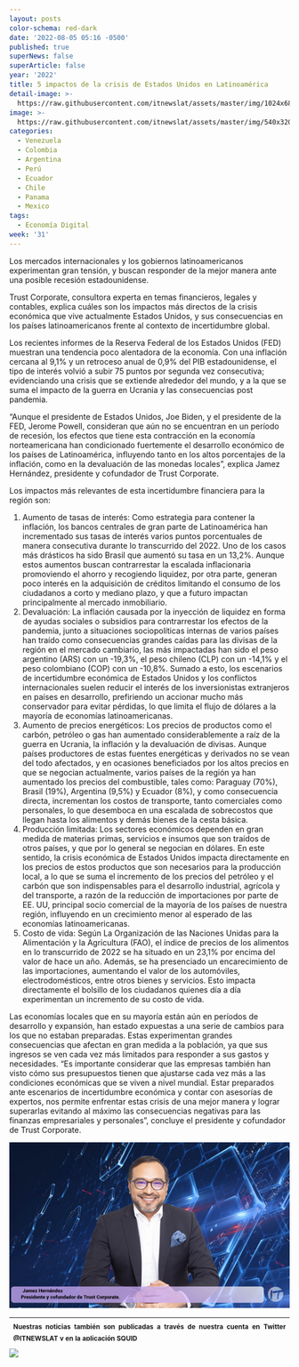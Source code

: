 ```yaml
---
layout: posts
color-schema: red-dark
date: '2022-08-05 05:16 -0500'
published: true
superNews: false
superArticle: false
year: '2022'
title: 5 impactos de la crisis de Estados Unidos en Latinoamérica
detail-image: >-
  https://raw.githubusercontent.com/itnewslat/assets/master/img/1024x680/_Jamez-Hernandez-g.jpg
image: >-
  https://raw.githubusercontent.com/itnewslat/assets/master/img/540x320/_Jamez-Hernandez-p.jpg
categories:
  - Venezuela
  - Colombia
  - Argentina
  - Perú
  - Ecuador
  - Chile
  - Panama
  - Mexico
tags:
  - Economía Digital
week: '31'
---
```

Los mercados internacionales y los gobiernos latinoamericanos experimentan gran tensión, y buscan responder de la mejor manera ante una posible recesión estadounidense.

Trust Corporate, consultora experta en temas financieros, legales y contables, explica cuáles son los impactos más directos de la crisis económica que vive actualmente Estados Unidos, y sus consecuencias en los países latinoamericanos frente al contexto de incertidumbre global.

Los recientes informes de la Reserva Federal de los Estados Unidos (FED) muestran una tendencia poco alentadora de la economía. Con una inflación cercana al 9,1% y un retroceso anual de 0,9% del PIB estadounidense, el tipo de interés volvió a subir 75 puntos por segunda vez consecutiva; evidenciando una crisis que se extiende alrededor del mundo, y a la que se suma el impacto de la guerra en Ucrania y las consecuencias post pandemia.

“Aunque el presidente de Estados Unidos, Joe Biden, y el presidente de la FED, Jerome Powell, consideran que aún no se encuentran en un período de recesión, los efectos que tiene esta contracción en la economía norteamericana han condicionado fuertemente el desarrollo económico de los países de Latinoamérica, influyendo tanto en los altos porcentajes de la inflación, como en la devaluación de las monedas locales”, explica Jamez Hernández, presidente y cofundador de Trust Corporate.

Los impactos más relevantes de esta incertidumbre financiera para la región son:

1. Aumento de tasas de interés: Como estrategia para contener la inflación, los bancos centrales de gran parte de Latinoamérica han incrementado sus tasas de interés varios puntos porcentuales de manera consecutiva durante lo transcurrido del 2022. Uno de los casos más drásticos ha sido Brasil que aumentó su tasa en un 13,2%. Aunque estos aumentos buscan contrarrestar la escalada inflacionaria promoviendo el ahorro y recogiendo liquidez, por otra parte, generan poco interés en la adquisición de créditos limitando el consumo de los ciudadanos a corto y mediano plazo, y que a futuro impactan principalmente al mercado inmobiliario.
1. Devaluación: La inflación causada por la inyección de liquidez en forma de ayudas sociales o subsidios para contrarrestar los efectos de la pandemia, junto a situaciones sociopolíticas internas de varios países han traído como consecuencias grandes caídas para las divisas de la región en el mercado cambiario, las más impactadas han sido el peso argentino (ARS) con un -19,3%, el peso chileno (CLP) con un -14,1% y el peso colombiano (COP) con un -10,8%. Sumado a esto, los escenarios de incertidumbre económica de Estados Unidos y los conflictos internacionales suelen reducir el interés de los inversionistas extranjeros en países en desarrollo, prefiriendo un accionar mucho más conservador para evitar pérdidas, lo que limita el flujo de dólares a la mayoría de economías latinoamericanas.
1. Aumento de precios energéticos: Los precios de productos como el carbón, petróleo o gas han aumentado considerablemente a raíz de la guerra en Ucrania, la inflación y la devaluación de divisas. Aunque países productores de estas fuentes energéticas y derivados no se vean del todo afectados, y en ocasiones beneficiados por los altos precios en que se negocian actualmente, varios países de la región ya han aumentado los precios del combustible, tales como: Paraguay (70%), Brasil (19%), Argentina (9,5%) y Ecuador (8%), y como consecuencia directa, incrementan los costos de transporte, tanto comerciales como personales, lo que desemboca en una escalada de sobrecostos que llegan hasta los alimentos y demás bienes de la cesta básica.
1. Producción limitada: Los sectores económicos dependen en gran medida de materias primas, servicios e insumos que son traídos de otros países, y que por lo general se negocian en dólares. En este sentido, la crisis económica de Estados Unidos impacta directamente en los precios de estos productos que son necesarios para la producción local, a lo que se suma el incremento de los precios del petróleo y el carbón que son indispensables para el desarrollo industrial, agrícola y del transporte, a razón de la reducción de importaciones por parte de EE. UU, principal socio comercial de la mayoría de los países de nuestra región, influyendo en un crecimiento menor al esperado de las economías latinoamericanas.
1. Costo de vida: Según La Organización de las Naciones Unidas para la Alimentación y la Agricultura (FAO), el índice de precios de los alimentos en lo transcurrido de 2022 se ha situado en un 23,1% por encima del valor de hace un año. Además, se ha presenciado un encarecimiento de las importaciones, aumentando el valor de los automóviles, electrodomésticos, entre otros bienes y servicios. Esto impacta directamente el bolsillo de los ciudadanos quienes día a día experimentan un incremento de su costo de vida.

Las economías locales que en su mayoría están aún en períodos de desarrollo y expansión, han estado expuestas a una serie de cambios para los que no estaban preparadas. Estas experimentan grandes consecuencias que afectan en gran medida a la población, ya que sus ingresos se ven cada vez más limitados para responder a sus gastos y necesidades.
“Es importante considerar que las empresas también han visto cómo sus presupuestos tienen que ajustarse cada vez más a las condiciones económicas que se viven a nivel mundial. Estar preparados ante escenarios de incertidumbre económica y contar con asesorías de expertos, nos permite enfrentar estas crisis de una mejor manera y lograr superarlas evitando al máximo las consecuencias negativas para las finanzas empresariales y personales”, concluye el presidente y cofundador de Trust Corporate.

![](https://raw.githubusercontent.com/itnewslat/assets/master/img/540x320/_Jamez-Hernandez-p.jpg)

<table style="height: 42px;" width="569">
<tbody>
<tr>
<td style="text-align: justify;"><sub><strong>Nuestras noticias también son publicadas a través de nuestra cuenta en Twitter <a href="https://twitter.com/itnewslat?lang=es">@ITNEWSLAT</a> y en la aplicación <a href="https://squidapp.co/en/">SQUID</a></strong></sub></td>
</tr>
</tbody>
</table>

<img src="https://tracker.metricool.com/c3po.jpg?hash=56f88a41e39ab42c063cc51676587a04"/>